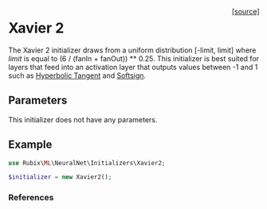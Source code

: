 <span style="float:right;"><a href="https://github.com/RubixML/ML/blob/master/src/NeuralNet/Initializers/Xavier2.php">[source]</a></span>

# Xavier 2
The Xavier 2 initializer draws from a uniform distribution [-limit, limit] where *limit* is equal to (6 / (fanIn + fanOut)) ** 0.25. This initializer is best suited for layers that feed into an activation layer that outputs values between -1 and 1 such as [Hyperbolic Tangent](../activation-functions/hyperbolic-tangent.md) and [Softsign](../activation-functions/softsign.md).

## Parameters
This initializer does not have any parameters.

## Example
```php
use Rubix\ML\NeuralNet\Initializers\Xavier2;

$initializer = new Xavier2();
```

### References
[^1]: X. Glorot et al. (2010). Understanding the Difficulty of Training Deep Feedforward Neural Networks.